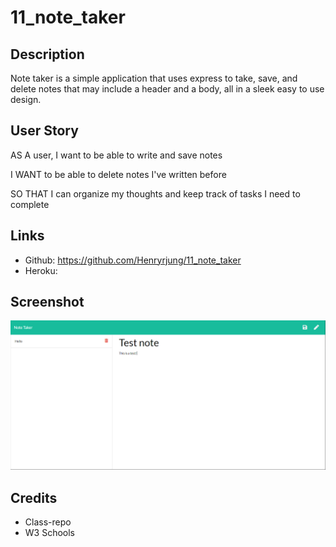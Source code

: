 # 11_note_taker

## Description

Note taker is a simple application that uses express to take, save, and delete notes that may include a header and a body, all in a sleek easy to use design.

## User Story

AS A user, I want to be able to write and save notes

I WANT to be able to delete notes I've written before

SO THAT I can organize my thoughts and keep track of tasks I need to complete

## Links 
* Github: https://github.com/Henryrjung/11_note_taker
* Heroku: 
## Screenshot 

 ![Image 1](./assets/11_hw_image.PNG)

## Credits 
* Class-repo
* W3 Schools
